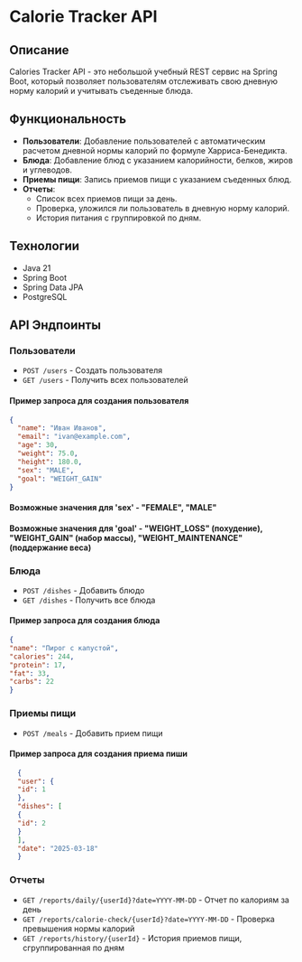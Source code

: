 # Calorie Tracker API

## Описание

Calories Tracker API - это небольшой учебный REST сервис на Spring Boot, который позволяет пользователям отслеживать свою дневную норму калорий и учитывать съеденные блюда.

## Функциональность

- **Пользователи**: Добавление пользователей с автоматическим расчетом дневной нормы калорий по формуле Харриса-Бенедикта.
- **Блюда**: Добавление блюд с указанием калорийности, белков, жиров и углеводов.
- **Приемы пищи**: Запись приемов пищи с указанием съеденных блюд.
- **Отчеты**:
    - Список всех приемов пищи за день.
    - Проверка, уложился ли пользователь в дневную норму калорий.
    - История питания с группировкой по дням.

## Технологии

- Java 21
- Spring Boot
- Spring Data JPA
- PostgreSQL



## API Эндпоинты

### Пользователи

- `POST /users` - Создать пользователя
- `GET /users` - Получить всех пользователей
#### Пример запроса для создания пользователя
```json
{
  "name": "Иван Иванов",
  "email": "ivan@example.com",
  "age": 30,
  "weight": 75.0,
  "height": 180.0,
  "sex": "MALE",
  "goal": "WEIGHT_GAIN"
}
```
#### Возможные значения для 'sex' - "FEMALE", "MALE"
#### Возможные значения для 'goal' - "WEIGHT_LOSS" (похудение), "WEIGHT_GAIN" (набор массы), "WEIGHT_MAINTENANCE" (поддержание веса)

### Блюда

- `POST /dishes` - Добавить блюдо
- `GET /dishes` - Получить все блюда

#### Пример запроса для создания блюда
```json
{
"name": "Пирог с капустой",
"calories": 244,
"protein": 17,
"fat": 33,
"carbs": 22
} 
```

### Приемы пищи
- `POST /meals` - Добавить прием пищи
#### Пример запроса для создания приема пиши
```json
  {
  "user": {
  "id": 1
  },
  "dishes": [
  {
  "id": 2
  }
  ],
  "date": "2025-03-18"
  }
 ```

### Отчеты

- `GET /reports/daily/{userId}?date=YYYY-MM-DD` - Отчет по калориям за день
- `GET /reports/calorie-check/{userId}?date=YYYY-MM-DD` - Проверка превышения нормы калорий
- `GET /reports/history/{userId}` - История приемов пищи, сгруппированная по дням



